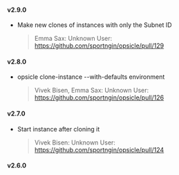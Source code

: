 #### v2.9.0
* Make new clones of instances with only the Subnet ID

  > Emma Sax: Unknown User: https://github.com/sportngin/opsicle/pull/129

#### v2.8.0
* opsicle clone-instance --with-defaults environment

  > Vivek Bisen, Emma Sax: Unknown User: https://github.com/sportngin/opsicle/pull/126

#### v2.7.0
* Start instance after cloning it

  > Vivek Bisen: Unknown User: https://github.com/sportngin/opsicle/pull/124

#### v2.6.0
